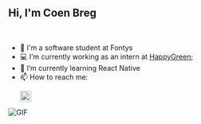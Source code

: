 ## Hi, I'm Coen Breg
<br/>


- 🔭 I'm a software student at Fontys
- 💻 I’m currently working as an intern at [HappyGreen](https://happy.green);
- 🌱 I’m currently learning React Native
- 📫 How to reach me: <p>
    <a href="https://www.linkedin.com/in/coen-breg//">
    <img align="left" alt="Coen's LinkedIn" width="22px" src="https://raw.githubusercontent.com/peterthehan/peterthehan/master/assets/linkedin.svg" />
    </a>
</p>
<br/>

<br/>
<img align="center" alt="GIF" src="https://github-readme-stats.vercel.app/api?username=cjbreg&show_icons=true&theme=tokyonight&count_private=true"  />
